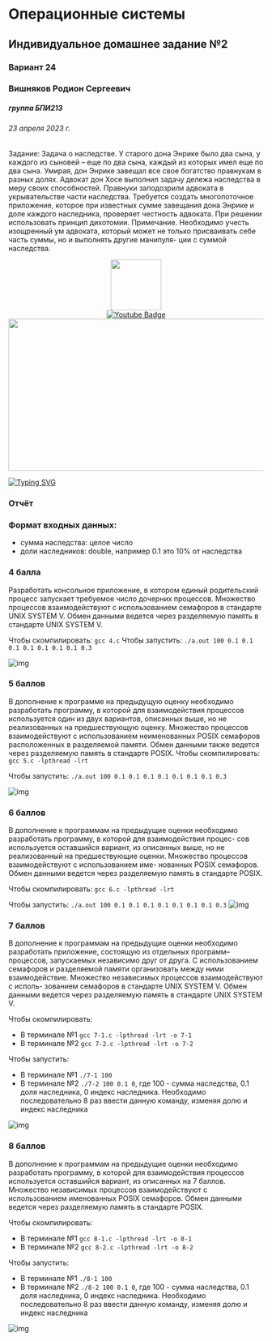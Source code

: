 # Операционные системы
## Индивидуальное домашнее задание №2
### Вариант 24

### Вишняков Родион Сергеевич 
##### группа БПИ213
###### 23 апреля 2023 г.

Задание: Задача о наследстве. У старого дона Энрике было два сына, у каждого из сыновей – еще по два сына, каждый из которых имел еще по два сына. Умирая, дон Энрике завещал все свое богатство правнукам в разных долях. Адвокат дон Хосе выполнил задачу дележа наследства в меру своих способностей. Правнуки заподозрили адвоката в укрывательстве части наследства. Требуется создать многопоточное приложение, которое при известных сумме завещания дона Энрике и доле каждого наследника, проверяет честность адвоката. При решении использовать принцип дихотомии. Примечание. Необходимо учесть изощренный ум адвоката, который может не только присваивать себе часть суммы, но и выполнять другие манипуля- ции с суммой наследства.

<div id="header" align="center">
  <img src="https://media.giphy.com/media/M9gbBd9nbDrOTu1Mqx/giphy.gif" width="100"/>

  <div id="badges">
      <a href="https://www.youtube.com/watch?v=dQw4w9WgXcQ">
        <img src="https://img.shields.io/badge/YouTube-red?style=for-the-badge&logo=youtube&logoColor=white" alt="Youtube Badge"/>
      </a>
    </div>
</div>
<div align="center">
  <img src="https://media.giphy.com/media/dWesBcTLavkZuG35MI/giphy.gif" width="600" height="300"/>
</div>

[![Typing SVG](https://readme-typing-svg.herokuapp.com?color=%2336BCF7&lines=Faculty+of+Computer+science+student)](https://git.io/typing-svg)

### Отчёт

### Формат входных данных: 
- сумма наследства: целое число 
- доли наследников: double, например 0.1 это 10% от наследства



### 4 балла 

Разработать консольное приложение, в котором единый родительский процесс запускает требуемое число дочерних процессов.
Множество процессов взаимодействуют с использованием семафоров в стандарте UNIX SYSTEM V. Обмен данными ведется через разделяемую память в стандарте UNIX SYSTEM V.

Чтобы скомпилировать: 
`gcc 4.c`
Чтобы запустить:
`./a.out 100 0.1 0.1 0.1 0.1 0.1 0.1 0.1 0.3`

![img](/1.png)

### 5 баллов

В дополнение к программе на предыдущую оценку необходимо разработать программу, в которой для взаимодействия процессов используется один из двух вариантов, описанных выше, но не реализованных на предшествующую оценку.
Множество процессов взаимодействуют с использованием неименованных POSIX семафоров расположенных в разделяемой памяти. Обмен данными также ведется через разделяемую память в стандарте POSIX.
Чтобы скомпилировать: 
`gcc 5.c -lpthread -lrt`

Чтобы запустить:
`./a.out 100 0.1 0.1 0.1 0.1 0.1 0.1 0.1 0.3`

![img](/2.png)
### 6 баллов

В дополнение к программам на предыдущие оценки необходимо разработать программу, в которой для взаимодействия процес- сов используется оставшийся вариант, из описанных выше, но не реализованный на предшествующие оценки.
Множество процессов взаимодействуют с использованием име- нованных POSIX семафоров. Обмен данными ведется через разделяемую память в стандарте POSIX.

Чтобы скомпилировать: 
`gcc 6.c -lpthread -lrt`

Чтобы запустить:
`./a.out 100 0.1 0.1 0.1 0.1 0.1 0.1 0.1 0.3`
![img](/3.png)

### 7 баллов

В дополнение к программам на предыдущие оценки необходимо разработать приложение, состоящую из отдельных программ–процессов, запускаемых независимо друг от друга. С использованием семафоров и разделяемой памяти организовать между ними взаимодействие.
Множество независимых процессов взаимодействуют с исполь- зованием семафоров в стандарте UNIX SYSTEM V. Обмен данными ведется через разделяемую память в стандарте UNIX SYSTEM V.

Чтобы скомпилировать: 
- В терминале №1
`gcc 7-1.c -lpthread -lrt -o 7-1`
- В терминале №2
`gcc 7-2.c -lpthread -lrt -o 7-2`

Чтобы запустить:
- В терминале №1
`./7-1 100`
- В терминале №2
`./7-2 100 0.1 0`, где 100 - сумма наследства, 0.1 доля наследника, 0 индекс наследника. Необходимо последовательно 8 раз ввести данную команду, изменяя долю и индекс наследника

![img](/4.png)

### 8 баллов

В дополнение к программам на предыдущие оценки необходимо разработать программу, в которой для взаимодействия процессов используется оставшийся вариант, из описанных на 7 баллов.
Множество независимых процессов взаимодействуют с использованием именованных POSIX семафоров. Обмен данными ведется через разделяемую память в стандарте POSIX.

Чтобы скомпилировать: 
- В терминале №1
`gcc 8-1.c -lpthread -lrt -o 8-1`
- В терминале №2
`gcc 8-2.c -lpthread -lrt -o 8-2`

Чтобы запустить:
- В терминале №1
`./8-1 100`
- В терминале №2
`./8-2 100 0.1 0`, где 100 - сумма наследства, 0.1 доля наследника, 0 индекс наследника. Необходимо последовательно 8 раз ввести данную команду, изменяя долю и индекс наследника

![img](/5.png)
